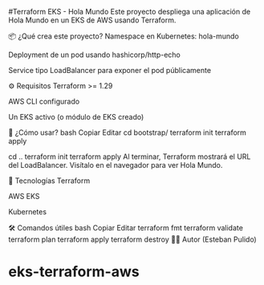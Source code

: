 #Terraform EKS - Hola Mundo
Este proyecto despliega una aplicación de Hola Mundo en un EKS de AWS usando Terraform.

📦 ¿Qué crea este proyecto?
Namespace en Kubernetes: hola-mundo

Deployment de un pod usando hashicorp/http-echo

Service tipo LoadBalancer para exponer el pod públicamente


⚙️ Requisitos
Terraform >= 1.29

AWS CLI configurado

Un EKS activo (o módulo de EKS creado)

🚀 ¿Cómo usar?
bash
Copiar
Editar
cd bootstrap/
terraform init
terraform apply

cd ..
terraform init
terraform apply
Al terminar, Terraform mostrará el URL del LoadBalancer.
Visítalo en el navegador para ver Hola Mundo.

🎯 Tecnologías
Terraform

AWS EKS

Kubernetes


🛠️ Comandos útiles
bash
Copiar
Editar
terraform fmt
terraform validate
terraform plan
terraform apply
terraform destroy
👨‍💻 Autor
(Esteban Pulido)

# eks-terraform-aws
